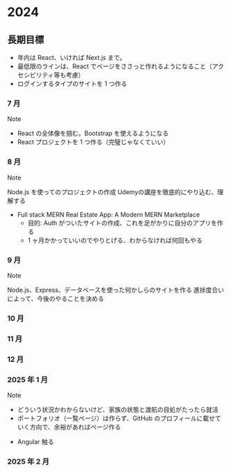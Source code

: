 # 2024

## 長期目標

- 年内は React、いければ Next.js まで。
- 最低限のラインは、React でページをささっと作れるようになること（アクセシビリティ等も考慮）
- ログインするタイプのサイトを 1 つ作る

### 7 月

> [!NOTE]
> - React の全体像を掴む。Bootstrap を使えるようになる
> - React プロジェクトを 1 つ作る（完璧じゃなくていい）

### 8 月

> [!NOTE]
> Node.js を使ってのプロジェクトの作成
> Udemyの講座を徹底的にやり込む、理解する

- Full stack MERN Real Estate App: A Modern MERN Marketplace
  - 目的: Auth がついたサイトの作成、これを足がかりに自分のアプリを作る
  - 1 ヶ月かかっていいのでやりとげる、わからなければ何回もやる

### 9 月

> [!NOTE]
> Node.js、Express、データベースを使った何かしらのサイトを作る
> 進捗度合いによって、今後のやることを決める

### 10 月

### 11 月

### 12 月

### 2025 年 1 月

> [!NOTE]
> - どういう状況かわからないけど、家族の状態と渡航の目処がたったら就活
> - ポートフォリオ（一覧ページ）は作らず、GitHub のプロフィールに載せていく方向で、余裕があればページ作る

- Angular 触る

### 2025 年 2 月

